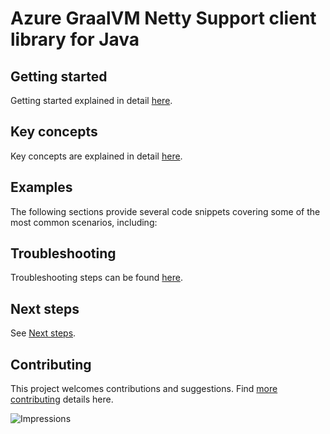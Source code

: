 # Azure GraalVM Netty Support client library for Java

## Getting started
Getting started explained in detail [here][SDK_README_GETTING_STARTED].

## Key concepts
Key concepts are explained in detail [here][SDK_README_KEY_CONCEPTS].

## Examples
The following sections provide several code snippets covering some of the most common scenarios, including:

## Troubleshooting
Troubleshooting steps can be found [here][SDK_README_TROUBLESHOOTING].

## Next steps
See [Next steps][SDK_README_NEXT_STEPS].

## Contributing
This project welcomes contributions and suggestions. Find [more contributing][SDK_README_CONTRIBUTING] details here.

<!-- LINKS -->
[SDK_README_CONTRIBUTING]: https://github.com/Azure/azure-sdk-for-java/blob/main/sdk/aot/azure-aot-graalvm-support-netty/README.md#contributing
[SDK_README_GETTING_STARTED]: https://github.com/Azure/azure-sdk-for-java/blob/main/sdk/aot/azure-aot-graalvm-support-netty/README.md#getting-started
[SDK_README_TROUBLESHOOTING]: https://github.com/Azure/azure-sdk-for-java/blob/main/sdk/aot/azure-aot-graalvm-support-netty/README.md#troubleshooting
[SDK_README_KEY_CONCEPTS]: https://github.com/Azure/azure-sdk-for-java/blob/main/sdk/aot/azure-aot-graalvm-support-netty/README.md#key-concepts
[SDK_README_NEXT_STEPS]: https://github.com/Azure/azure-sdk-for-java/blob/main/sdk/aot/azure-aot-graalvm-support-netty/README.md#next-steps

![Impressions](https://azure-sdk-impressions.azurewebsites.net/api/impressions/azure-sdk-for-java%2Fsdk%2Faot%2Fazure-aot-graalvm-support-netty%2FREADME.png)